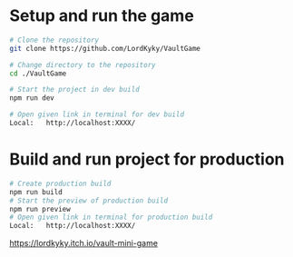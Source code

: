# Setup and run the game
```sh
# Clone the repository
git clone https://github.com/LordKyky/VaultGame

# Change directory to the repository
cd ./VaultGame

# Start the project in dev build 
npm run dev

# Open given link in terminal for dev build
Local:   http://localhost:XXXX/
```
# Build and run project for production
```sh
# Create production build
npm run build
# Start the preview of production build 
npm run preview
# Open given link in terminal for production build
Local:   http://localhost:XXXX/
```
https://lordkyky.itch.io/vault-mini-game

